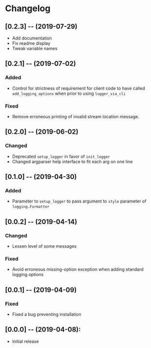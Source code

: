 # Changelog

## [0.2.3] -- (2019-07-29)
- Add documentation
- Fix readme display
- Tweak variable names

## [0.2.1] -- (2019-07-02)
### Added
- Control for strictness of requirement for client code to have called `add_logging_options` when 
prior to using `logger_via_cli`
### Fixed
- Remove erroneous printing of invalid stream location message.

## [0.2.0] -- (2019-06-02)

### Changed
- Deprecated `setup_logger` in favor of `init_logger`
- Changed argparser help interface to fit each arg on one line

## [0.1.0] -- (2019-04-30)

### Added
- Parameter to `setup_logger` to pass argument to `style` parameter of `logging.Formatter`

## [0.0.2] -- (2019-04-14)
### Changed
- Lessen level of some messages
### Fixed
- Avoid erroneous missing-option exception when adding standard logging options

## [0.0.1] -- (2019-04-09)
### Fixed
- Fixed a bug preventing installation

## [0.0.0] -- (2019-04-08):
- Initial release

